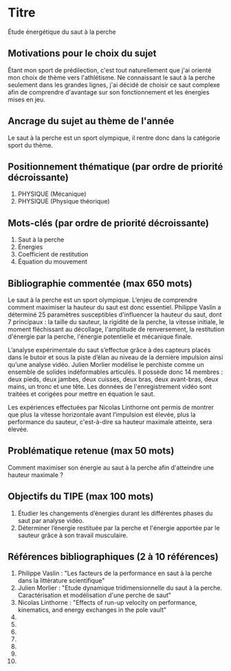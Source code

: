 # Titre
Étude énergétique du saut à la perche

## Motivations pour le choix du sujet
Étant mon sport de prédilection, c'est tout naturellement que j'ai orienté mon choix de thème vers l'athlétisme. Ne connaissant le saut à la perche seulement dans les grandes lignes, j'ai décidé de choisir ce saut complexe afin de comprendre d'avantage sur son fonctionnement et les énergies mises en jeu.

## Ancrage du sujet au thème de l'année
Le saut à la perche est un sport olympique, il rentre donc dans la catégorie sport du thème.

## Positionnement thématique (par ordre de priorité décroissante)

1. PHYSIQUE (Mécanique)
2. PHYSIQUE (Physique théorique)


## Mots-clés (par ordre de priorité décroissante)

1. Saut à la perche
2. Énergies
3. Coefficient de restitution
4. Équation du mouvement



## Bibliographie commentée (max 650 mots)
Le saut à la perche est un sport olympique. L’enjeu de comprendre comment maximiser la hauteur du saut est donc essentiel. Philippe Vaslin a déterminé 25 paramètres susceptibles d'influencer la hauteur du saut, dont 7 principaux : la taille du sauteur, la rigidité de la perche, la vitesse initiale, le moment fléchissant au décollage, l'amplitude de renversement, la restitution d'énergie par la perche, l'énergie potentielle et mécanique finale.

L’analyse expérimentale du saut s’effectue grâce à des capteurs placés dans le butoir et sous la piste d’élan au niveau de la dernière impulsion ainsi qu’une analyse vidéo. 
Julien Morlier modélise le perchiste comme un ensemble de solides indéformables articulés. Il possède donc 14 membres : deux pieds, deux jambes, deux cuisses, deux bras, deux avant-bras, deux mains, un tronc et une tête.
Les données de l'enregistrement vidéo sont traitées et corigées pour mettre en équation le saut. 

Les expériences effectuées par Nicolas Linthorne ont permis de montrer que plus la vitesse horizontale avant l’impulsion est élevée, plus la performance du sauteur, c'est-à-dire sa hauteur maximale atteinte, sera élevée.



## Problématique retenue (max 50 mots)
Comment maximiser son énergie au saut à la perche afin d'atteindre une hauteur maximale ?


## Objectifs du TIPE (max 100 mots)

1. Étudier les changements d’énergies durant les différentes phases du saut par analyse vidéo.
2. Déterminer l’énergie restituée par la perche et l'énergie apportée par le sauteur grâce à son travail musculaire.



## Références bibliographiques (2 à 10 références)

1. Philippe Vaslin : "Les facteurs de la performance en saut à la perche dans la littérature scientifique"
2. Julien Morlier : "Etude dynamique tridimensionnelle du saut à la perche. Caractérisation et modélisation d'une perche de saut"
3. Nicolas Linthorne : "Effects of run-up velocity on performance, kinematics, and energy exchanges in the pole vault"
4. 
5. 
6. 
7. 
8. 
9. 
10. 


